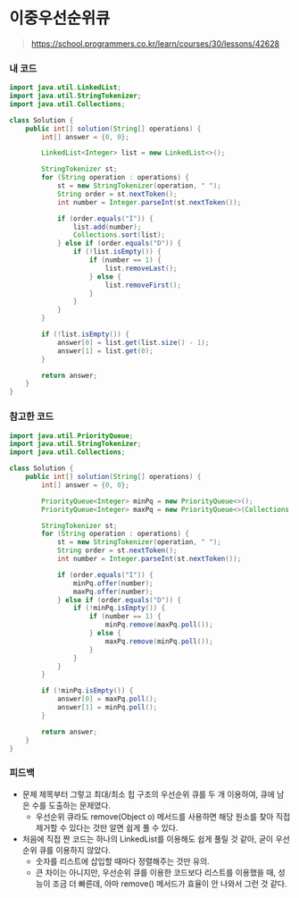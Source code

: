 # 이중우선순위큐

> https://school.programmers.co.kr/learn/courses/30/lessons/42628

### 내 코드

```java
import java.util.LinkedList;
import java.util.StringTokenizer;
import java.util.Collections;

class Solution {
    public int[] solution(String[] operations) {
        int[] answer = {0, 0};

        LinkedList<Integer> list = new LinkedList<>();

        StringTokenizer st;
        for (String operation : operations) {
            st = new StringTokenizer(operation, " ");
            String order = st.nextToken();
            int number = Integer.parseInt(st.nextToken());

            if (order.equals("I")) {
                list.add(number);
                Collections.sort(list);
            } else if (order.equals("D")) {
                if (!list.isEmpty()) {
                    if (number == 1) {
                        list.removeLast();
                    } else {
                        list.removeFirst();
                    }
                }
            }
        }

        if (!list.isEmpty()) {
            answer[0] = list.get(list.size() - 1);
            answer[1] = list.get(0);
        }

        return answer;
    }
}
```

### 참고한 코드

```java
import java.util.PriorityQueue;
import java.util.StringTokenizer;
import java.util.Collections;

class Solution {
    public int[] solution(String[] operations) {
        int[] answer = {0, 0};

        PriorityQueue<Integer> minPq = new PriorityQueue<>();
        PriorityQueue<Integer> maxPq = new PriorityQueue<>(Collections.reverseOrder());

        StringTokenizer st;
        for (String operation : operations) {
            st = new StringTokenizer(operation, " ");
            String order = st.nextToken();
            int number = Integer.parseInt(st.nextToken());

            if (order.equals("I")) {
                minPq.offer(number);
                maxPq.offer(number);
            } else if (order.equals("D")) {
                if (!minPq.isEmpty()) {
                    if (number == 1) {
                        minPq.remove(maxPq.poll());
                    } else {
                        maxPq.remove(minPq.poll());
                    }
                }
            }
        }

        if (!minPq.isEmpty()) {
            answer[0] = maxPq.poll();
            answer[1] = minPq.poll();
        }

        return answer;
    }
}
```

### 피드백

- 문제 제목부터 그렇고 최대/최소 힙 구조의 우선순위 큐를 두 개 이용하여, 큐에 남은 수를 도출하는 문제였다.
    - 우선순위 큐라도 remove(Object o) 메서드를 사용하면 해당 원소를 찾아 직접 제거할 수 있다는 것만 알면 쉽게 풀 수 있다.
- 처음에 직접 짠 코드는 하나의 LinkedList를 이용해도 쉽게 풀릴 것 같아, 굳이 우선순위 큐를 이용하지 않았다.
    - 숫자를 리스트에 삽입할 때마다 정렬해주는 것만 유의.
    - 큰 차이는 아니지만, 우선순위 큐를 이용한 코드보다 리스트를 이용했을 때, 성능이 조금 더 빠른데, 아마 remove() 메서드가 효율이 안 나와서 그런 것 같다.